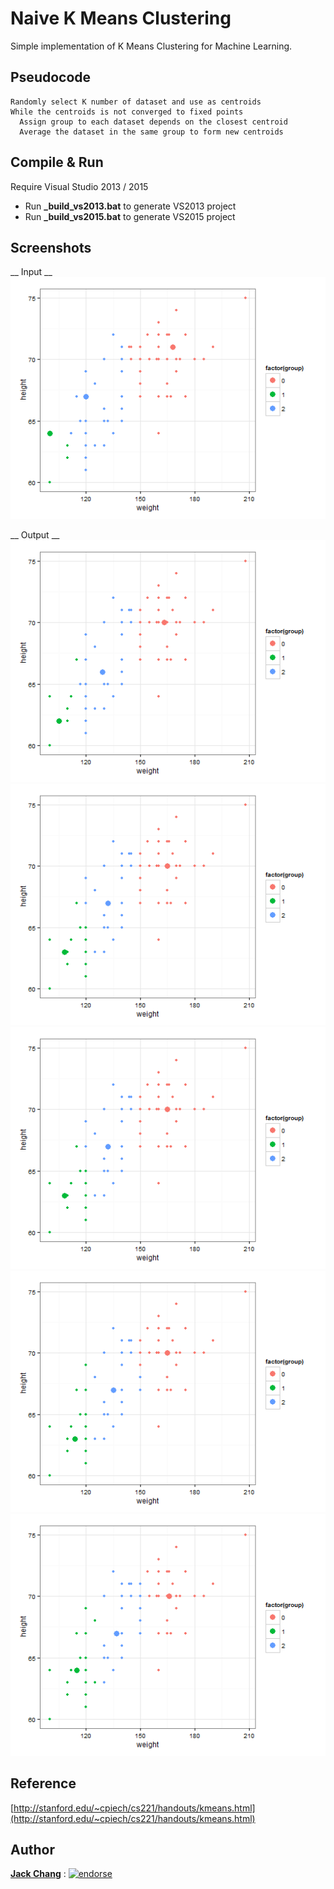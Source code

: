 # Naive K Means Clustering
Simple implementation of K Means Clustering for Machine Learning.

## Pseudocode
```
Randomly select K number of dataset and use as centroids
While the centroids is not converged to fixed points
  Assign group to each dataset depends on the closest centroid
  Average the dataset in the same group to form new centroids
```

## Compile & Run
Require Visual Studio 2013 / 2015

- Run **_build_vs2013.bat** to generate VS2013 project
- Run **_build_vs2015.bat** to generate VS2015 project

## Screenshots
__ Input __
![STEP 0](/screenshots/STEP0.png?raw=true)

__ Output __
![STEP 1](/screenshots/STEP1.png?raw=true)
![STEP 2](/screenshots/STEP2.png?raw=true)
![STEP 3](/screenshots/STEP3.png?raw=true)
![STEP 4](/screenshots/STEP4.png?raw=true)
![STEP 5](/screenshots/STEP5.png?raw=true)

## Reference
[http://stanford.edu/~cpiech/cs221/handouts/kmeans.html](http://stanford.edu/~cpiech/cs221/handouts/kmeans.html)

## Author
**[Jack Chang]** : [![endorse](https://api.coderwall.com/wei0831/endorsecount.png)](https://coderwall.com/wei0831)

[Jack Chang]: https://about.me/wei0831
